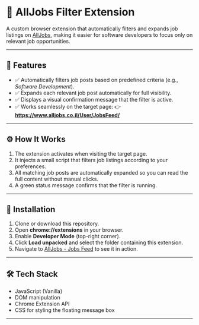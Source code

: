 # 🧠 AllJobs Filter Extension

A custom browser extension that automatically filters and expands job listings on [AllJobs](https://www.alljobs.co.il/User/JobsFeed/), making it easier for software developers to focus only on relevant job opportunities.

---

## 🚀 Features

- ✅ Automatically filters job posts based on predefined criteria (e.g., _Software Development_).
- ✅ Expands each relevant job post automatically for full visibility.
- ✅ Displays a visual confirmation message that the filter is active.
- ✅ Works seamlessly on the target page:
  👉 **https://www.alljobs.co.il/User/JobsFeed/**

---

## ⚙️ How It Works

1. The extension activates when visiting the target page.
2. It injects a small script that filters job listings according to your preferences.
3. All matching job posts are automatically expanded so you can read the full content without manual clicks.
4. A green status message confirms that the filter is running.

---

## 🧩 Installation

1. Clone or download this repository.
2. Open **chrome://extensions** in your browser.
3. Enable **Developer Mode** (top-right corner).
4. Click **Load unpacked** and select the folder containing this extension.
5. Navigate to [AllJobs - Jobs Feed](https://www.alljobs.co.il/User/JobsFeed/) to see it in action.

---

## 🛠️ Tech Stack

- JavaScript (Vanilla)
- DOM manipulation
- Chrome Extension API
- CSS for styling the floating message box

---
